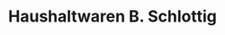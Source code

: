 ---
title: "Haushaltwaren B. Schlottig"
url: /marienberg/haushaltwaren-b-schlottig/
shop: Haushaltsartikel
---